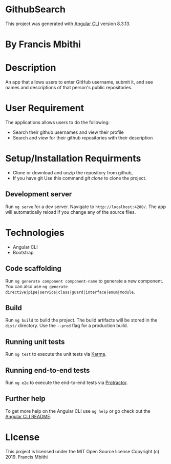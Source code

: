 # GithubSearch

This project was generated with [Angular CLI](https://github.com/angular/angular-cli) version 8.3.13.

# By Francis Mbithi

# Description
An app that allows users to enter GitHub username, submit it, and see names and descriptions of that person's public repositories. 

# User Requirement
The applications allows users to do the following:
* Search their github usernames and view their profile
* Search and view for their github repositories with their description

# Setup/Installation Requirments
* Clone or download and unzip the repository from github,
* If you have git Use this command *git clone*  to clone the project.

## Development server

Run `ng serve` for a dev server. Navigate to `http://localhost:4200/`. The app will automatically reload if you change any of the source files.

# Technologies
* Angular CLI
* Bootstrap

## Code scaffolding

Run `ng generate component component-name` to generate a new component. You can also use `ng generate directive|pipe|service|class|guard|interface|enum|module`.

## Build

Run `ng build` to build the project. The build artifacts will be stored in the `dist/` directory. Use the `--prod` flag for a production build.

## Running unit tests

Run `ng test` to execute the unit tests via [Karma](https://karma-runner.github.io).

## Running end-to-end tests

Run `ng e2e` to execute the end-to-end tests via [Protractor](http://www.protractortest.org/).

## Further help

To get more help on the Angular CLI use `ng help` or go check out the [Angular CLI README](https://github.com/angular/angular-cli/blob/master/README.md).

# LIcense
This project is licensed under the MIT Open Source license Copyright (c) 2019. Francis Mbithi